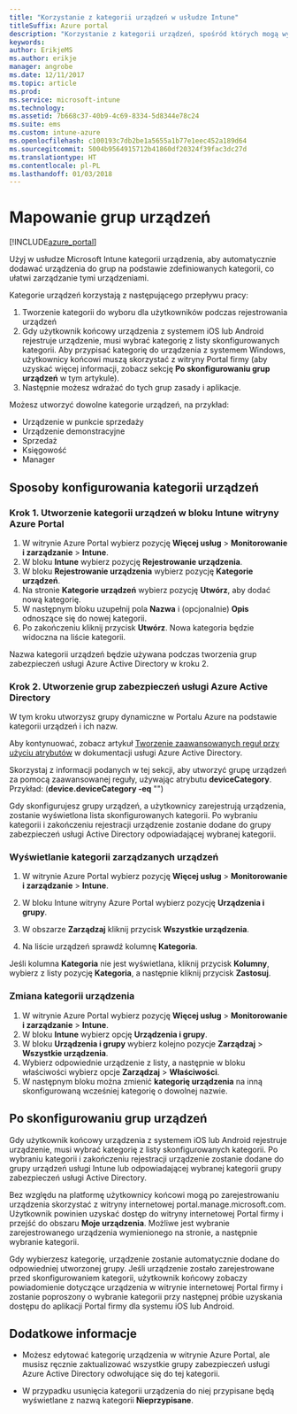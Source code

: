 ```yaml
---
title: "Korzystanie z kategorii urządzeń w usłudze Intune"
titleSuffix: Azure portal
description: "Korzystanie z kategorii urządzeń, spośród których mogą wybierać użytkownicy rejestrujący swoje urządzenia w usłudze Intune."
keywords: 
author: ErikjeMS
ms.author: erikje
manager: angrobe
ms.date: 12/11/2017
ms.topic: article
ms.prod: 
ms.service: microsoft-intune
ms.technology: 
ms.assetid: 7b668c37-40b9-4c69-8334-5d8344e78c24
ms.suite: ems
ms.custom: intune-azure
ms.openlocfilehash: c100193c7db2be1a5655a1b77e1eec452a189d64
ms.sourcegitcommit: 5004b9564915712b41860df20324f39fac3dc27d
ms.translationtype: HT
ms.contentlocale: pl-PL
ms.lasthandoff: 01/03/2018
---
```

# <a name="map-device-groups"></a>Mapowanie grup urządzeń

[!INCLUDE[azure_portal](./includes/azure_portal.md)]

Użyj w usłudze Microsoft Intune kategorii urządzenia, aby automatycznie dodawać urządzenia do grup na podstawie zdefiniowanych kategorii, co ułatwi zarządzanie tymi urządzeniami.

Kategorie urządzeń korzystają z następującego przepływu pracy:
1. Tworzenie kategorii do wyboru dla użytkowników podczas rejestrowania urządzeń
2. Gdy użytkownik końcowy urządzenia z systemem iOS lub Android rejestruje urządzenie, musi wybrać kategorię z listy skonfigurowanych kategorii. Aby przypisać kategorię do urządzenia z systemem Windows, użytkownicy końcowi muszą skorzystać z witryny Portal firmy (aby uzyskać więcej informacji, zobacz sekcję **Po skonfigurowaniu grup urządzeń** w tym artykule).
3. Następnie możesz wdrażać do tych grup zasady i aplikacje.

Możesz utworzyć dowolne kategorie urządzeń, na przykład:
- Urządzenie w punkcie sprzedaży
- Urządzenie demonstracyjne
- Sprzedaż
- Księgowość
- Manager

## <a name="how-to-configure-device-categories"></a>Sposoby konfigurowania kategorii urządzeń

### <a name="step-1---create-device-categories-in-the-intune-blade-of-the-azure-portal"></a>Krok 1. Utworzenie kategorii urządzeń w bloku Intune witryny Azure Portal
1. W witrynie Azure Portal wybierz pozycję **Więcej usług** > **Monitorowanie i zarządzanie** > **Intune**.
3. W bloku **Intune** wybierz pozycję **Rejestrowanie urządzenia**.
3. W bloku **Rejestrowanie urządzenia** wybierz pozycję **Kategorie urządzeń**.
4. Na stronie **Kategorie urządzeń** wybierz pozycję **Utwórz**, aby dodać nową kategorię.
5. W następnym bloku uzupełnij pola **Nazwa** i (opcjonalnie) **Opis** odnoszące się do nowej kategorii.
6. Po zakończeniu kliknij przycisk **Utwórz**. Nowa kategoria będzie widoczna na liście kategorii.

Nazwa kategorii urządzeń będzie używana podczas tworzenia grup zabezpieczeń usługi Azure Active Directory w kroku 2.

### <a name="step-2---create-azure-active-directory-security-groups"></a>Krok 2. Utworzenie grup zabezpieczeń usługi Azure Active Directory
W tym kroku utworzysz grupy dynamiczne w Portalu Azure na podstawie kategorii urządzeń i ich nazw.

Aby kontynuować, zobacz artykuł [Tworzenie zaawansowanych reguł przy użyciu atrybutów](https://azure.microsoft.com/documentation/articles/active-directory-accessmanagement-groups-with-advanced-rules/#using-attributes-to-create-rules-for-device-objects) w dokumentacji usługi Azure Active Directory.

Skorzystaj z informacji podanych w tej sekcji, aby utworzyć grupę urządzeń za pomocą zaawansowanej reguły, używając atrybutu **deviceCategory**. Przykład: (**device.deviceCategory -eq** "*<the device category name you got from the Azure portal>*")

Gdy skonfigurujesz grupy urządzeń, a użytkownicy zarejestrują urządzenia, zostanie wyświetlona lista skonfigurowanych kategorii. Po wybraniu kategorii i zakończeniu rejestracji urządzenie zostanie dodane do grupy zabezpieczeń usługi Active Directory odpowiadającej wybranej kategorii.

### <a name="how-to-view-the-categories-of-devices-you-manage"></a>Wyświetlanie kategorii zarządzanych urządzeń

1.  W witrynie Azure Portal wybierz pozycję **Więcej usług** > **Monitorowanie i zarządzanie** > **Intune**.

2. W bloku Intune witryny Azure Portal wybierz pozycję **Urządzenia i grupy**.

3.  W obszarze **Zarządzaj** kliknij przycisk **Wszystkie urządzenia**.

4.  Na liście urządzeń sprawdź kolumnę **Kategoria**.

Jeśli kolumna **Kategoria** nie jest wyświetlana, kliknij przycisk **Kolumny**, wybierz z listy pozycję **Kategoria**, a następnie kliknij przycisk **Zastosuj**.

### <a name="to-change-the-category-of-a-device"></a>Zmiana kategorii urządzenia

1. W witrynie Azure Portal wybierz pozycję **Więcej usług** > **Monitorowanie i zarządzanie** > **Intune**.
3. W bloku **Intune** wybierz opcję **Urządzenia i grupy**.
4. W bloku **Urządzenia i grupy** wybierz kolejno pozycje **Zarządzaj** > **Wszystkie urządzenia**.
5. Wybierz odpowiednie urządzenie z listy, a następnie w bloku właściwości wybierz opcje **Zarządzaj** > **Właściwości**.
6. W następnym bloku można zmienić **kategorię urządzenia** na inną skonfigurowaną wcześniej kategorię o dowolnej nazwie.

## <a name="after-you-configure-device-groups"></a>Po skonfigurowaniu grup urządzeń

Gdy użytkownik końcowy urządzenia z systemem iOS lub Android rejestruje urządzenie, musi wybrać kategorię z listy skonfigurowanych kategorii. Po wybraniu kategorii i zakończeniu rejestracji urządzenie zostanie dodane do grupy urządzeń usługi Intune lub odpowiadającej wybranej kategorii grupy zabezpieczeń usługi Active Directory.

Bez względu na platformę użytkownicy końcowi mogą po zarejestrowaniu urządzenia skorzystać z witryny internetowej portal.manage.microsoft.com. Użytkownik powinien uzyskać dostęp do witryny internetowej Portal firmy i przejść do obszaru **Moje urządzenia**. Możliwe jest wybranie zarejestrowanego urządzenia wymienionego na stronie, a następnie wybranie kategorii.

Gdy wybierzesz kategorię, urządzenie zostanie automatycznie dodane do odpowiedniej utworzonej grupy. Jeśli urządzenie zostało zarejestrowane przed skonfigurowaniem kategorii, użytkownik końcowy zobaczy powiadomienie dotyczące urządzenia w witrynie internetowej Portal firmy i zostanie poproszony o wybranie kategorii przy następnej próbie uzyskania dostępu do aplikacji Portal firmy dla systemu iOS lub Android.

## <a name="further-information"></a>Dodatkowe informacje
- Możesz edytować kategorię urządzenia w witrynie Azure Portal, ale musisz ręcznie zaktualizować wszystkie grupy zabezpieczeń usługi Azure Active Directory odwołujące się do tej kategorii.

- W przypadku usunięcia kategorii urządzenia do niej przypisane będą wyświetlane z nazwą kategorii **Nieprzypisane**.
